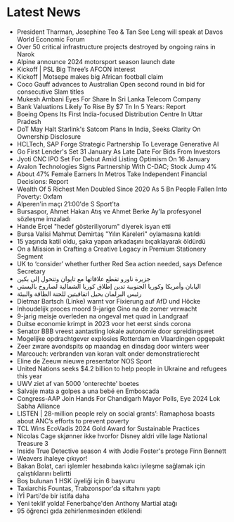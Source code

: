 # Latest News
-  President Tharman, Josephine Teo & Tan See Leng will speak at Davos World Economic Forum
-  Over 50 critical infrastructure projects destroyed by ongoing rains in Narok
-  Alpine announce 2024 motorsport season launch date
-  Kickoff | PSL Big Three’s AFCON interest
-  Kickoff | Motsepe makes big African football claim
-  Coco Gauff advances to Australian Open second round in bid for consecutive Slam titles
-  Mukesh Ambani Eyes For Share In Sri Lanka Telecom Company
-  Bank Valuations Likely To Rise By $7 Tn In 5 Years: Report
-  Boeing Opens Its First India-focused Distribution Centre In Uttar Pradesh
-  DoT May Halt Starlink's Satcom Plans In India, Seeks Clarity On Ownership Disclosure
-  HCLTech, SAP Forge Strategic Partnership To Leverage Generative AI
-  Go First Lender's Set 31 January As Late Date For Bids From Investors
-  Jyoti CNC IPO Set For Debut Amid Listing Optimism On 16 January
-  Avalon Technologies Signs Partnership With C-DAC; Stock Jump 4%
-  About 47% Female Earners In Metros Take Independent Financial Decisions: Report
-  Wealth Of 5 Richest Men Doubled Since 2020 As 5 Bn People Fallen Into Poverty: Oxfam
-  Alperen'in maçı 21:00'de S Sport'ta
-  Bursaspor, Ahmet Hakan Atış ve Ahmet Berke Ay'la profesyonel sözleşme imzaladı
-  Hande Erçel "hedef gösteriliyorum" diyerek isyan etti
-  Bursa Valisi Mahmut Demirtaş "Yılın Kareleri" oylamasına katıldı
-  15 yaşında katil oldu, şaka yapan arkadaşını bıçaklayarak öldürdü
-  On a Mission in Crafting a Creative Legacy in Premium Stationery Segment
-  UK to ‘consider’ whether further Red Sea action needed, says Defence Secretary
-  جزيرة ناورو تقطع علاقاتها مع تايوان وتتحول إلى بكين
-  اليابان وأمريكا وكوريا الجنوبية تدين إطلاق كوريا الشمالية لصاروخ باليستي
-  رئيس البرلمان يحيل اتفاقيتين للجنة الطاقة والبيئة
-  Dietmar Bartsch (Linke) warnt vor Fixierung auf AfD und Höcke
-  Inhoudelijk proces moord 9-jarige Gino na de zomer verwacht
-  9-jarig meisje overleden na ongeval met quad in Landgraaf
-  Duitse economie krimpt in 2023 voor het eerst sinds corona
-  Senator BBB vreest aantasting lokale autonomie door spreidingswet
-  Mogelijke opdrachtgever explosies Rotterdam en Vlaardingen opgepakt
-  Zeer zware avondspits op maandag en dinsdag door winters weer
-  Marcouch: verbranden van koran valt onder demonstratierecht
-  Eline de Zeeuw nieuwe presentator NOS Sport
-  United Nations seeks $4.2 billion to help people in Ukraine and refugees this year
-  UWV ziet af van 5000 'onterechte' boetes
-  Salvaje mata a golpes a una bebé en Emboscada
-  Congress-AAP Join Hands For Chandigarh Mayor Polls, Eye 2024 Lok Sabha Alliance
-  LISTEN | 28-million people rely on social grants’: Ramaphosa boasts about ANC’s efforts to prevent poverty
-  TCL Wins EcoVadis 2024 Gold Award for Sustainable Practices
-  Nicolas Cage skjønner ikke hvorfor Disney aldri ville lage National Treasure 3
-  Inside True Detective season 4 with Jodie Foster's protege Finn Bennett
-  Weavers ihaleye çıkıyor!
-  Bakan Bolat, cari işlemler hesabında kalıcı iyileşme sağlamak için çalıştıklarını belirtti
-  Boş bulunan 1 HSK üyeliği için 6 başvuru
-  Taxiarchis Fountas, Trabzonspor'da siftahını yaptı
-  İYİ Parti'de bir istifa daha
-  Yeni teklif yolda! Fenerbahçe'den Anthony Martial atağı
-  95 öğrenci gıda zehirlenmesinden etkilendi
